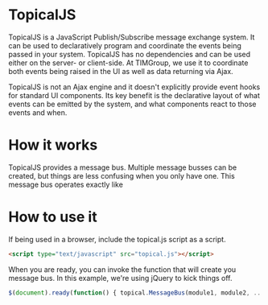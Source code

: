 TopicalJS
=========

TopicalJS is a JavaScript Publish/Subscribe message exchange system.  It can be used to declaratively program and coordinate the events 
being passed in your system.  TopicalJS has no dependencies and can be used either on the server- or client-side.  At TIMGroup, we use it
to coordinate both events being raised in the UI as well as data returning via Ajax.

TopicalJS is not an Ajax engine and it doesn't explicitly provide event hooks for standard UI components.  Its key benefit is the 
declarative layout of what events can be emitted by the system, and what components react to those events and when.

How it works
============

TopicalJS provides a message bus.  Multiple message busses can be created, but things are less confusing when you only have one.  This 
message bus operates exactly like


How to use it
=============

If being used in a browser, include the topical.js script as a script.

```html
<script type="text/javascript" src="topical.js"></script>
```

When you are ready, you can invoke the function that will create you message bus.  In this example, we're using jQuery to kick things off.

```javascript
$(document).ready(function() { topical.MessageBus(module1, module2, ..., moduleN); });
```